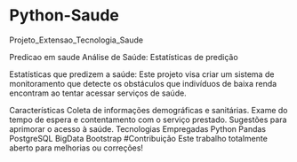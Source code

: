 # Python-Saude
Projeto_Extensao_Tecnologia_Saude

Predicao em saude
Análise de Saúde: Estatísticas de predição

Estatísticas que predizem a saúde: Este projeto visa criar um sistema de monitoramento que detecte os obstáculos que indivíduos de baixa renda encontram ao tentar acessar serviços de saúde.

Características
Coleta de informações demográficas e sanitárias.
Exame do tempo de espera e contentamento com o serviço prestado.
Sugestões para aprimorar o acesso à saúde.
Tecnologias Empregadas
Python
Pandas
PostgreSQL
BigData
Bootstrap
#Contribuição Este trabalho totalmente aberto para melhorias ou correções!
